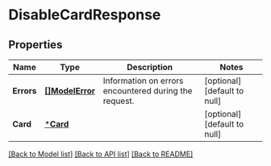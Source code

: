 # DisableCardResponse

## Properties

 Name       | Type                         | Description                                           | Notes                        
------------|------------------------------|-------------------------------------------------------|------------------------------
 **Errors** | [**[]ModelError**](Error.md) | Information on errors encountered during the request. | [optional] [default to null] 
 **Card**   | [***Card**](Card.md)         |                                                       | [optional] [default to null] 

[[Back to Model list]](../README.md#documentation-for-models) [[Back to API list]](../README.md#documentation-for-api-endpoints) [[Back to README]](../README.md)

